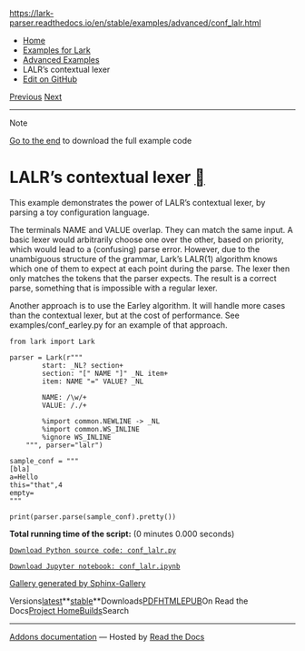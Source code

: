 https://lark-parser.readthedocs.io/en/stable/examples/advanced/conf_lalr.html

- [Home](https://lark-parser.readthedocs.io/en/stable/index.html)
- [Examples for Lark](https://lark-parser.readthedocs.io/en/stable/examples/index.html)
- [Advanced Examples](https://lark-parser.readthedocs.io/en/stable/examples/advanced/index.html)
- LALR’s contextual lexer
- [Edit on GitHub](https://github.com/lark-parser/lark/blob/acfe33d943a1310f3ca26145eb2896bc5c4955c9/docs/examples/advanced/conf_lalr.rst)

[Previous](https://lark-parser.readthedocs.io/en/stable/examples/advanced/index.html "Advanced Examples") [Next](https://lark-parser.readthedocs.io/en/stable/examples/advanced/templates.html "Templates")

* * *

Note

[Go to the end](https://lark-parser.readthedocs.io/en/stable/examples/advanced/conf_lalr.html#sphx-glr-download-examples-advanced-conf-lalr-py)
to download the full example code

# LALR’s contextual lexer [](https://lark-parser.readthedocs.io/en/stable/examples/advanced/conf_lalr.html\#lalrs-contextual-lexer "Permalink to this heading")

This example demonstrates the power of LALR’s contextual lexer,
by parsing a toy configuration language.

The terminals NAME and VALUE overlap. They can match the same input.
A basic lexer would arbitrarily choose one over the other, based on priority,
which would lead to a (confusing) parse error.
However, due to the unambiguous structure of the grammar, Lark’s LALR(1) algorithm knows
which one of them to expect at each point during the parse.
The lexer then only matches the tokens that the parser expects.
The result is a correct parse, something that is impossible with a regular lexer.

Another approach is to use the Earley algorithm.
It will handle more cases than the contextual lexer, but at the cost of performance.
See examples/conf\_earley.py for an example of that approach.

```
from lark import Lark

parser = Lark(r"""
        start: _NL? section+
        section: "[" NAME "]" _NL item+
        item: NAME "=" VALUE? _NL

        NAME: /\w/+
        VALUE: /./+

        %import common.NEWLINE -> _NL
        %import common.WS_INLINE
        %ignore WS_INLINE
    """, parser="lalr")

sample_conf = """
[bla]
a=Hello
this="that",4
empty=
"""

print(parser.parse(sample_conf).pretty())

```

**Total running time of the script:** (0 minutes 0.000 seconds)

[`Download Python source code: conf_lalr.py`](https://lark-parser.readthedocs.io/en/stable/_downloads/3ed7cc698fc366fe253eac6ecf76ee3e/conf_lalr.py)

[`Download Jupyter notebook: conf_lalr.ipynb`](https://lark-parser.readthedocs.io/en/stable/_downloads/9e5ca2d2f34acae5a9391bd4b16a935f/conf_lalr.ipynb)

[Gallery generated by Sphinx-Gallery](https://sphinx-gallery.github.io/)

Versions[latest](https://lark-parser.readthedocs.io/en/latest/examples/advanced/conf_lalr.html)**[stable](https://lark-parser.readthedocs.io/en/stable/examples/advanced/conf_lalr.html)**Downloads[PDF](https://lark-parser.readthedocs.io/_/downloads/en/stable/pdf/)[HTML](https://lark-parser.readthedocs.io/_/downloads/en/stable/htmlzip/)[EPUB](https://lark-parser.readthedocs.io/_/downloads/en/stable/epub/)On Read the Docs[Project Home](https://app.readthedocs.org/projects/lark-parser/?utm_source=lark-parser&utm_content=flyout)[Builds](https://app.readthedocs.org/projects/lark-parser/builds/?utm_source=lark-parser&utm_content=flyout)Search

* * *

[Addons documentation](https://docs.readthedocs.io/page/addons.html?utm_source=lark-parser&utm_content=flyout) ― Hosted by
[Read the Docs](https://about.readthedocs.com/?utm_source=lark-parser&utm_content=flyout)